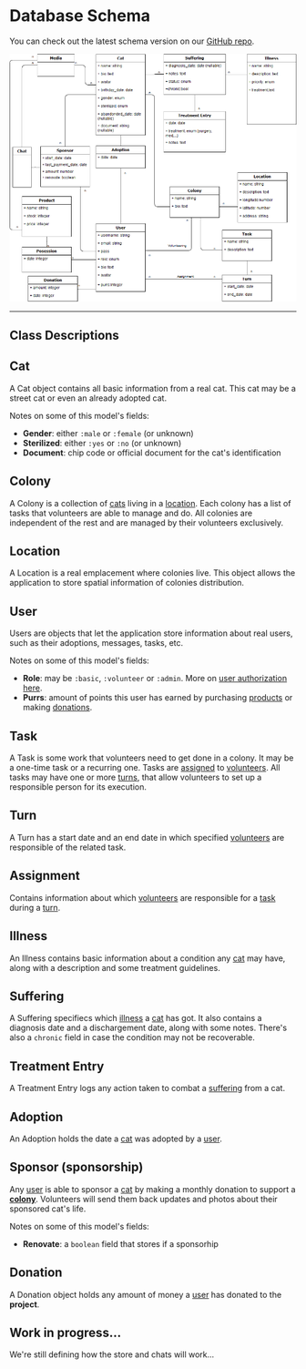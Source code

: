 # Database Schema

You can check out the latest schema version on our
[GitHub repo](https://github.com/infusionvlc/ConexionFelina/db/schema.png).

![Database Schema. Updated on 17th Nov. 2018](assets/db.png)

---

## Class Descriptions

## Cat
A Cat object contains all basic information from a real cat.
This cat may be a street cat or even an already adopted cat.

Notes on some of this model's fields:
* **Gender**: either `:male` or `:female` (or unknown)
* **Sterilized**: either `:yes` or `:no` (or unknown)
* **Document**: chip code or official document for the cat's identification

## Colony
A Colony is a collection of [cats](#cat) living in a [location](#location).
Each colony has a list of tasks that volunteers are able to manage and do.
All colonies are independent of the rest and are managed by their volunteers
exclusively.

## Location
A Location is a real emplacement where colonies live. This object allows the
application to store spatial information of colonies distribution.

## User
Users are objects that let the application store information about real users,
such as their adoptions, messages, tasks, etc.

Notes on some of this model's fields:
* **Role**: may be `:basic`, `:volunteer` or `:admin`.
More on [user authorization here](pundit.md).
* **Purrs**: amount of points this user has earned by purchasing
[products](#product) or making [donations](#donation).

## Task
A Task is some work that volunteers need to get done in a colony. It may be
a one-time task or a recurring one. Tasks are [assigned](#assignment) to
[volunteers](#user). All tasks may have one or more [turns](#turns),
that allow volunteers to set up a responsible person for its execution.

## Turn
A Turn has a start date and an end date in which specified [volunteers](#user)
are responsible of the related task.

## Assignment
Contains information about which [volunteers](#user) are responsible for a
[task](#task) during a [turn](#turn).

## Illness
An Illness contains basic information about a condition any [cat](#cat) may have,
along with a description and some treatment guidelines.

## Suffering
A Suffering specifiecs which [illness](#illness) a [cat](#cat) has got.
It also contains a diagnosis date and a dischargement date, along with some notes.
There's also a `chronic` field in case the condition may not be recoverable.

## Treatment Entry
A Treatment Entry logs any action taken to combat a [suffering](#suffering)
from a cat.

## Adoption
An Adoption holds the date a [cat](#cat) was adopted by a [user](#user).

## Sponsor (sponsorship)
Any [user](#user) is able to sponsor a [cat](#cat) by making a monthly donation
to support a [**colony**](#colony). Volunteers will send them back updates and photos about their
sponsored cat's life.

Notes on some of this model's fields:
* **Renovate**: a `boolean` field that stores if a sponsorhip

## Donation
A Donation object holds any amount of money a [user](#user) has donated to the **project**.

## Work in progress...
We're still defining how the store and chats will work...